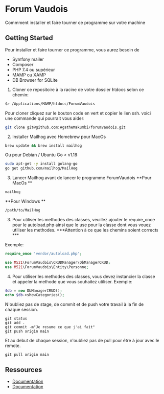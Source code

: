 Forum Vaudois
================

Commment installer et faire tourner ce programme sur votre machine

Getting Started
---------------
Pour installer et faire tourner ce programme, vous aurez besoin de 
* Symfony mailer
* Composer
* PHP 7.4 ou supérieur
* MAMP ou XAMP
* DB Browser for SQLite


1. Cloner ce repositoire à la racine de votre dossier htdocs selon ce chemin:
```bash
$> /Applications/MAMP/htdocs/ForumVaudois
```
Pour cloner cliquez sur le bouton code en vert et copier le lien ssh.
voici une commande qui pourrait vous aider:
```bash
git clone git@github.com:AgatheMakumbi/forumVaudois.git
```

2. Installer Mailhog avec Homebrew pour MacOs
```bash
brew update && brew install mailhog
```

Ou pour Debian / Ubuntu Go < v1.18
```bash
sudo apt-get -y install golang-go
go get github.com/mailhog/MailHog
```

3. Lancer Mailhog avant de lancer le programme ForumVaudois
**Pour MacOs **
```bash
mailhog
```
**Pour Windows **
```bash
/path/to/MailHog
```

3. Pour utiliser les methodes des classes, veuillez ajouter le require_once pour le autoload.php ainsi que le use pour la classe dont vous vouez utiliser les methodes.
***Attention à ce que les chemins soient corrects ***

Exemple: 
```php
require_once 'vendor/autoload.php';

use M521\ForumVaudois\CRUDManager\DbManagerCRUD;
use M521\ForumVaudois\Entity\Personne;

```

4. Pour utiliser les methodes des classes, vous devez instancier la classe et appeler la methode que vous souhaitez utiliser.
Exemple: 
```php
$db = new DbManagerCRUD();
echo $db->showCategories();

```

N'oubliez pas de stage, de commit et de push votre travail à la fin de chaque session. 

```
git status
git add .
git commit -m"Je resume ce que j'ai fait"
git push origin main

```

Et au debut de chaque session, n'oubliez pas de pull pour être à jour avec le remote.

```
git pull origin main

```

Ressources
---------

 * [Documentation](https://symfony.com/doc/current/mailer.html)
 * [Documentation](https://getcomposer.org/download/)
